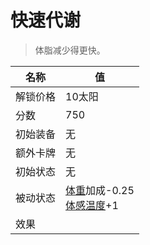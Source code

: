 # 快速代谢  
> 体脂减少得更快。  
  
名称  |  值  
----  |  ----  
解锁价格  |  10太阳  
分数  |  750  
初始装备  |  无  
额外卡牌  |  无  
初始状态  |  无  
被动状态  |  [体重](Weight.md)加成-0.25<br>[体感温度](TemperaturePerceived.md)+1  
效果  |    

